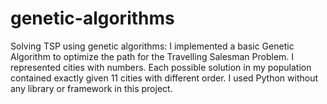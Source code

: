 # genetic-algorithms
Solving TSP using genetic algorithms:
I implemented a basic Genetic Algorithm to optimize the path for the Travelling Salesman Problem. I represented cities with numbers. Each possible solution in my population contained exactly given 11 cities with different order. I used Python without any library or framework in this project.
